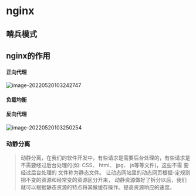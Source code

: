 # nginx

## 哨兵模式







## nginx的作用

#### 正向代理

![image-20220520103242747](https://mapstore-1307680469.cos.ap-chongqing.myqcloud.com/img/202205201032816.png)

#### 负载均衡



>
>
>

#### 反向代理

![image-20220520103250254](https://mapstore-1307680469.cos.ap-chongqing.myqcloud.com/img/202205201032329.png)

>
>
>

### 动静分离

>动静分离，在我们的软件开发中，有些请求是需要后台处理的，有些请求是不需要经过后台处理的(如: CSS、 html、 jpg、 js等等文件)，这些不需 要经过后台处理的
>文件称为静态文件。
>让动态网站里的动态网页根据-定规则把不变的资源和经常变的资源区分开来， 动静资源做好了拆分以后，我们就可以根据静态资源的特点将其做缓存操作。提高资源响应的速度。

